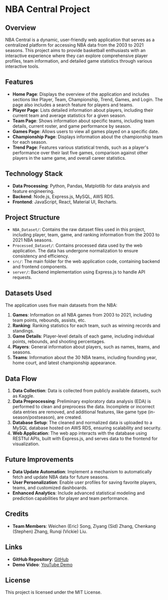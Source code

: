 # NBA Central Project

## Overview
NBA Central is a dynamic, user-friendly web application that serves as a centralized platform for accessing NBA data from the 2003 to 2021 seasons. This project aims to provide basketball enthusiasts with an interactive experience where they can explore comprehensive player profiles, team information, and detailed game statistics through various interactive tools.

## Features
- **Home Page**: Displays the overview of the application and includes sections like Player, Team, Championship, Trend, Games, and Login. The page also includes a search feature for players and teams.
- **Player Page**: Lists detailed information about players, including their current team and average statistics for a given season.
- **Team Page**: Shows information about specific teams, including team details, current roster, and game performance by season.
- **Games Page**: Allows users to view all games played on a specific date.
- **Championship Page**: Displays information about the championship team for each season.
- **Trend Page**: Features various statistical trends, such as a player's performance over their last five games, comparison against other players in the same game, and overall career statistics.

## Technology Stack
- **Data Processing**: Python, Pandas, Matplotlib for data analysis and feature engineering.
- **Backend**: Node.js, Express.js, MySQL, AWS RDS.
- **Frontend**: JavaScript, React, Material UI, Recharts.

## Project Structure
- `NBA_Dataset/`: Contains the raw dataset files used in this project, including player, team, game, and ranking information from the 2003 to 2021 NBA seasons.
- `Processed_Dataset/`: Contains processed data used by the web application. The data has undergone normalization to ensure consistency and efficiency.
- `src/`: The main folder for the web application code, containing backend and frontend components.
- `server/`: Backend implementation using Express.js to handle API requests.

## Datasets Used
The application uses five main datasets from the NBA:
1. **Games**: Information on all NBA games from 2003 to 2021, including team points, rebounds, assists, etc.
2. **Ranking**: Ranking statistics for each team, such as winning records and standings.
3. **Game Details**: Player-level details of each game, including individual points, rebounds, and shooting percentages.
4. **Players**: General information about players, such as names, teams, and seasons.
5. **Teams**: Information about the 30 NBA teams, including founding year, home court, and latest championship appearance.

## Data Flow
1. **Data Collection**: Data is collected from publicly available datasets, such as Kaggle.
2. **Data Preprocessing**: Preliminary exploratory data analysis (EDA) is performed to clean and preprocess the data. Incomplete or incorrect data entries are removed, and additional features, like game type (in-season/postseason), are created.
3. **Database Setup**: The cleaned and normalized data is uploaded to a MySQL database hosted on AWS RDS, ensuring scalability and security.
4. **Web Application**: The web app interacts with the database using RESTful APIs, built with Express.js, and serves data to the frontend for visualization.


## Future Improvements
- **Data Update Automation**: Implement a mechanism to automatically fetch and update NBA data for future seasons.
- **User Personalization**: Enable user profiles for saving favorite players, teams, and customized dashboards.
- **Enhanced Analytics**: Include advanced statistical modeling and prediction capabilities for player and team performance.

## Credits
- **Team Members**: Weichen (Eric) Song, Ziyang (Sid) Zhang, Chenkang (Stephen) Zhang, Runqi (Vickie) Liu.

## Links
- **GitHub Repository**: [GitHub](https://github.com/erics2000/NBA_Statistics)
- **Demo Video**: [YouTube Demo](https://drive.google.com/file/d/1wOUZyHVqwhJOvw81cpCFXWYDVI3-2DdA/view?usp=sharing)

## License
This project is licensed under the MIT License.

